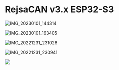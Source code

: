 # RejsaCAN v3.x ESP32-S3

![IMG_20230101_144314](https://user-images.githubusercontent.com/32169384/210176532-8d54fdb8-3f13-40ab-a625-1747000f7ba4.jpg)
  
![IMG_20230101_163405](https://user-images.githubusercontent.com/32169384/210176536-505c07d2-8870-4163-a1d2-327c2da3038a.jpg) 

![IMG_20221231_231028](https://user-images.githubusercontent.com/32169384/210156654-61d12e8b-7d08-4b2b-87bc-609340bda82a.jpg)

![IMG_20221231_230941](https://user-images.githubusercontent.com/32169384/210156655-14b1d871-1d6b-48fd-9cf7-27f492be7083.jpg)

<img src=https://user-images.githubusercontent.com/32169384/143077864-54e38de2-3b4a-4f49-bef5-e98d03e61bf6.jpg>

